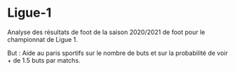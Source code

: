 # Ligue-1

Analyse des résultats de foot de la saison 2020/2021 de foot pour le championnat de Ligue 1. 

But : Aide au paris sportifs sur le nombre de buts et sur la probabilité de voir + de 1.5 buts par matchs. 
